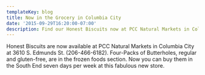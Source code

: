 ```yaml
---
templateKey: blog
title: Now in the Grocery in Columbia City
date: '2015-09-29T16:20:00-07:00'
description: Find our Honest Biscuits now at PCC Natural Markets in Columbia City
---
```

Honest Biscuits are now available at PCC Natural Markets in Columbia City at 3610 S. Edmunds St. (206-466-6182). Four-Packs of Butterholes, regular and gluten-free, are in the frozen foods section. Now you can buy them in the South End seven days per week at this fabulous new store.

